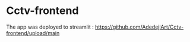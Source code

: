 # Cctv-frontend
The app was deployed to streamlit : https://github.com/AdedejiArt/Cctv-frontend/upload/main
